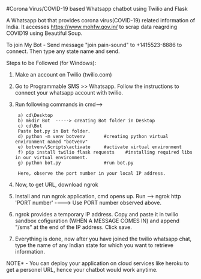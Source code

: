 #Corona Virus/COVID-19 based Whatsapp chatbot using Twilio and Flask

A Whatsapp bot that provides corona virus(COVID-19) related information of India.
It accesses https://www.mohfw.gov.in/ to scrap data reagrding COVID19 using Beautiful Soup. 

To join My Bot - Send message "join pain-sound" to +1415523-8886 to connect. Then type any state name and send.

Steps to be Followed (for Windows):

1) Make an account on Twilio (twilio.com)
2) Go to Programmable SMS >> Whatsapp. Follow the instructions to connect your whatsapp account with twilio.
3) Run following commands in cmd-->

        a) cd\Desktop
        b) mkdir Bot  -----> creating Bot folder in Desktop
        c) cd\Bot
        Paste bot.py in Bot folder.
        d) python -m venv botvenv       #creating python virtual environment named "botvenv"
        e) botvenv\Scripts\activate     #activate virtual environment
        f) pip install twilio flask requests    #installing required libs in our virtual environment.
        g) python bot.py                #run bot.py
        
        Here, observe the port number in your local IP address.
        
4) Now, to get URL, download ngrok
5) Install and run ngrok application, cmd opens up. Run --> ngrok http 'PORT number' ----> Use PORT number observed above.
6) ngrok provides a temporary IP address. Copy and paste it in twilio sandbox cofiguration (WHEN A MESSAGE COMES IN) and append "/sms"      at the end of the IP address. Click save.
7) Everything is done, now after you have joined the twilio whatsapp chat, type the name of any Indian state for which you want to          retrieve information.

NOTE* - You can deploy your application on cloud services like heroku to get a personel URL, hence your chatbot would work anytime.
        


        
